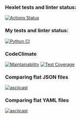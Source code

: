 ### Hexlet tests and linter status:
[![Actions Status](https://github.com/VScheg/python-project-50/actions/workflows/hexlet-check.yml/badge.svg)](https://github.com/VScheg/python-project-50/actions)
### My tests and linter status:
[![Python CI](https://github.com/VScheg/python-project-50/actions/workflows/pyci.yml/badge.svg)](https://github.com/VScheg/python-project-50/actions/workflows/pyci.yml)
### CodeClimate
[![Maintainability](https://api.codeclimate.com/v1/badges/c7141d81a25f88f931f8/maintainability)](https://codeclimate.com/github/VScheg/python-project-50/maintainability)
[![Test Coverage](https://api.codeclimate.com/v1/badges/c7141d81a25f88f931f8/test_coverage)](https://codeclimate.com/github/VScheg/python-project-50/test_coverage)

### Comparing flat JSON files
[![asciicast](https://asciinema.org/a/rWfO6hJaPnLCEkELpgX49kXVS.svg)](https://asciinema.org/a/rWfO6hJaPnLCEkELpgX49kXVS)
### Comparing flat YAML files
[![asciicast](https://asciinema.org/a/IleCvrj7eSsrbaHUhoKo6HY6y.svg)](https://asciinema.org/a/IleCvrj7eSsrbaHUhoKo6HY6y)
